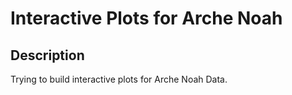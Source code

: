# Interactive Plots for Arche Noah


## Description

Trying to build interactive plots for Arche Noah Data.